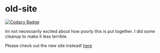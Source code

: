 # old-site
[![Codacy Badge](https://api.codacy.com/project/badge/Grade/04aebb57e9e148de9189dc28aa0b3e93)](https://www.codacy.com/app/ssmeke/old-site?utm_source=github.com&utm_medium=referral&utm_content=SalomonSmeke/old-site&utm_campaign=badger)

Im not necessarily excited about how poorly this is put together. I did some cleanup to make it less terrible.

Please check out the new site instead! [here](ssmeke.io)
